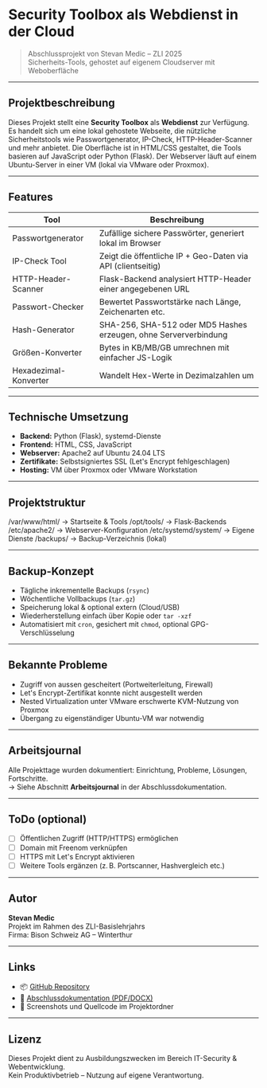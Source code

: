# Security Toolbox als Webdienst in der Cloud

> Abschlussprojekt von Stevan Medic – ZLI 2025  
> Sicherheits-Tools, gehostet auf eigenem Cloudserver mit Weboberfläche

---

## Projektbeschreibung

Dieses Projekt stellt eine **Security Toolbox** als **Webdienst** zur Verfügung. Es handelt sich um eine lokal gehostete Webseite, die nützliche Sicherheitstools wie Passwortgenerator, IP-Check, HTTP-Header-Scanner und mehr anbietet. Die Oberfläche ist in HTML/CSS gestaltet, die Tools basieren auf JavaScript oder Python (Flask). Der Webserver läuft auf einem Ubuntu-Server in einer VM (lokal via VMware oder Proxmox).

---

## Features

| Tool                  | Beschreibung                                                                 |
|-----------------------|------------------------------------------------------------------------------|
| Passwortgenerator  | Zufällige sichere Passwörter, generiert lokal im Browser                     |
| IP-Check Tool       | Zeigt die öffentliche IP + Geo-Daten via API (clientseitig)                  |
| HTTP-Header-Scanner | Flask-Backend analysiert HTTP-Header einer angegebenen URL                   |
| Passwort-Checker    | Bewertet Passwortstärke nach Länge, Zeichenarten etc.                        |
| Hash-Generator      | SHA-256, SHA-512 oder MD5 Hashes erzeugen, ohne Serververbindung             |
| Größen-Konverter    | Bytes in KB/MB/GB umrechnen mit einfacher JS-Logik                           |
| Hexadezimal-Konverter | Wandelt Hex-Werte in Dezimalzahlen um                                       |

---

## Technische Umsetzung

- **Backend:** Python (Flask), systemd-Dienste
- **Frontend:** HTML, CSS, JavaScript
- **Webserver:** Apache2 auf Ubuntu 24.04 LTS
- **Zertifikate:** Selbstsigniertes SSL (Let's Encrypt fehlgeschlagen)
- **Hosting:** VM über Proxmox oder VMware Workstation

---

## Projektstruktur

/var/www/html/ → Startseite & Tools
/opt/tools/ → Flask-Backends
/etc/apache2/ → Webserver-Konfiguration
/etc/systemd/system/ → Eigene Dienste
/backups/ → Backup-Verzeichnis (lokal)


---

## Backup-Konzept

- Tägliche inkrementelle Backups (`rsync`)
- Wöchentliche Vollbackups (`tar.gz`)
- Speicherung lokal & optional extern (Cloud/USB)
- Wiederherstellung einfach über Kopie oder `tar -xzf`
- Automatisiert mit `cron`, gesichert mit `chmod`, optional GPG-Verschlüsselung

---

## Bekannte Probleme

- Zugriff von aussen gescheitert (Portweiterleitung, Firewall)
- Let's Encrypt-Zertifikat konnte nicht ausgestellt werden
- Nested Virtualization unter VMware erschwerte KVM-Nutzung von Proxmox
- Übergang zu eigenständiger Ubuntu-VM war notwendig

---

## Arbeitsjournal

Alle Projekttage wurden dokumentiert: Einrichtung, Probleme, Lösungen, Fortschritte.  
→ Siehe Abschnitt **Arbeitsjournal** in der Abschlussdokumentation.

---

## ToDo (optional)

- [ ] Öffentlichen Zugriff (HTTP/HTTPS) ermöglichen  
- [ ] Domain mit Freenom verknüpfen  
- [ ] HTTPS mit Let's Encrypt aktivieren  
- [ ] Weitere Tools ergänzen (z. B. Portscanner, Hashvergleich etc.)

---

## Autor

**Stevan Medic**  
Projekt im Rahmen des ZLI-Basislehrjahrs  
Firma: Bison Schweiz AG – Winterthur

---

## Links

- 📦 [GitHub Repository](https://github.com/dein-repo-link-hier)
- 📝 [Abschlussdokumentation (PDF/DOCX)](./Abschlussdokumentation_2025_PLA-2_stemed.docx)
- 📸 Screenshots und Quellcode im Projektordner

---

## Lizenz

Dieses Projekt dient zu Ausbildungszwecken im Bereich IT-Security & Webentwicklung.  
Kein Produktivbetrieb – Nutzung auf eigene Verantwortung.
